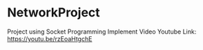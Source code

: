 # NetworkProject
Project using Socket Programming
Implement Video
Youtube Link: https://youtu.be/rzEoaHtgchE
